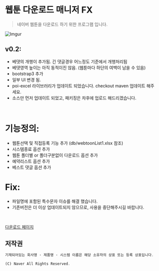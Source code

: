 # 웹툰 다운로드 매니저 FX
> 네이버 웹툰을 다운로드 하기 위한 프로그램 입니다.


![Imgur](http://i.imgur.com/FfWT6x6.png)

## v0.2:

 * 베댓의 개행이 추가됨. 긴 댓글경우 어느정도 기준에서 개행처리됨
 * 베댓영역 높이는 아직 동적이진 않음. (웹툰마다 하단의 여백이 남을 수 있음)
 * bootstrap3 추가
 * 일부 UI 변경 됨.
 * poi-excel 라이브러리가 업데이트 되었습니다. checkout maven 업데이트 해주세요.
 * 소스만 먼저 업데이트 되었고, 패키징은 차후에 업로드 해드리겠습니다.
 
 <br/>

# 기능정의:

 * 웹툰선택 및 직접등록 기능 추가 (db/webtoonList1.xlsx 참조)
 * 시스템종료 옵션 추가
 * 웹툰 폴더별 or 폴더구분없이 다운로드 옵션 추가
 * 예약리스트 옵션 추가
 * 베스트 댓글 옵션 추가

# Fix:

 * 파일명에 포함된 특수문자 이슈를 해결 했습니다.
 * 기존버전은 더 이상 업데이트되지 않으므로, 사용을 중단해주시길 바랍니다.

<br/>

[다운로드 페이지](https://github.com/kimyearho/WebtoonDownloadManager/releases/tag/0.1)

## 저작권
```javascript
기재되어있는 회사명 · 제품명 · 시스템 이름은 해당 소유자의 상표 또는 등록 상표입니다.

(C) Naver All Rights Reserved.
```

